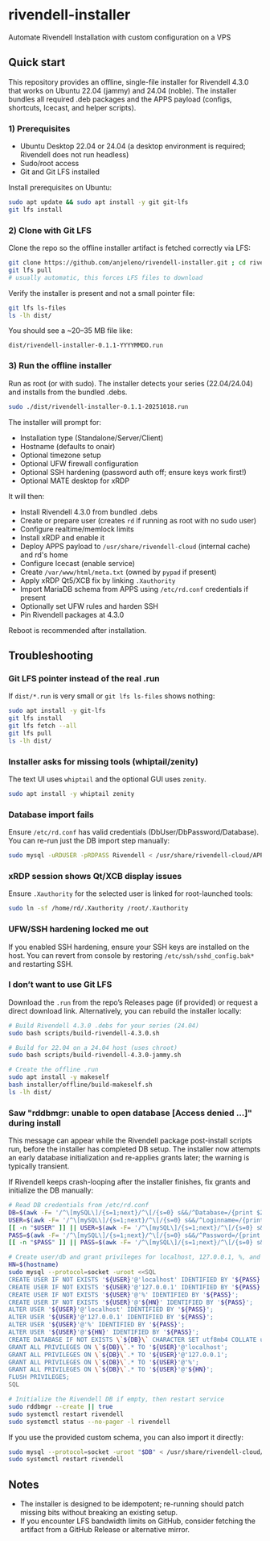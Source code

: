 # rivendell-installer
Automate Rivendell Installation with custom configuration on a VPS

## Quick start

This repository provides an offline, single-file installer for Rivendell 4.3.0 that works on Ubuntu 22.04 (jammy) and 24.04 (noble). The installer bundles all required .deb packages and the APPS payload (configs, shortcuts, Icecast, and helper scripts).

### 1) Prerequisites
- Ubuntu Desktop 22.04 or 24.04 (a desktop environment is required; Rivendell does not run headless)
- Sudo/root access
- Git and Git LFS installed

Install prerequisites on Ubuntu:

```bash
sudo apt update && sudo apt install -y git git-lfs
git lfs install
```

### 2) Clone with Git LFS

Clone the repo so the offline installer artifact is fetched correctly via LFS:

```bash
git clone https://github.com/anjeleno/rivendell-installer.git ; cd rivendell-installer
git lfs pull  
# usually automatic, this forces LFS files to download
```

Verify the installer is present and not a small pointer file:

```bash
git lfs ls-files
ls -lh dist/
```

You should see a ~20–35 MB file like:

```
dist/rivendell-installer-0.1.1-YYYYMMDD.run
```

### 3) Run the offline installer

Run as root (or with sudo). The installer detects your series (22.04/24.04) and installs from the bundled .debs.

```bash
sudo ./dist/rivendell-installer-0.1.1-20251018.run
```

The installer will prompt for:
- Installation type (Standalone/Server/Client)
- Hostname (defaults to onair)
- Optional timezone setup
- Optional UFW firewall configuration
- Optional SSH hardening (password auth off; ensure keys work first!)
- Optional MATE desktop for xRDP

It will then:
- Install Rivendell 4.3.0 from bundled .debs
- Create or prepare user (creates `rd` if running as root with no sudo user)
- Configure realtime/memlock limits
- Install xRDP and enable it
- Deploy APPS payload to `/usr/share/rivendell-cloud` (internal cache) and rd's home
- Configure Icecast (enable service)
- Create `/var/www/html/meta.txt` (owned by `pypad` if present)
- Apply xRDP Qt5/XCB fix by linking `.Xauthority`
- Import MariaDB schema from APPS using `/etc/rd.conf` credentials if present
- Optionally set UFW rules and harden SSH
- Pin Rivendell packages at 4.3.0

Reboot is recommended after installation.

## Troubleshooting

### Git LFS pointer instead of the real .run
If `dist/*.run` is very small or `git lfs ls-files` shows nothing:

```bash
sudo apt install -y git-lfs
git lfs install
git lfs fetch --all
git lfs pull
ls -lh dist/
```

### Installer asks for missing tools (whiptail/zenity)
The text UI uses `whiptail` and the optional GUI uses `zenity`.

```bash
sudo apt install -y whiptail zenity
```

### Database import fails
Ensure `/etc/rd.conf` has valid credentials (DbUser/DbPassword/Database). You can re-run just the DB import step manually:

```bash
sudo mysql -uRDUSER -pRDPASS Rivendell < /usr/share/rivendell-cloud/APPS/RDDB_v430_Cloud.sql
```

### xRDP session shows Qt/XCB display issues
Ensure `.Xauthority` for the selected user is linked for root-launched tools:

```bash
sudo ln -sf /home/rd/.Xauthority /root/.Xauthority
```

### UFW/SSH hardening locked me out
If you enabled SSH hardening, ensure your SSH keys are installed on the host. You can revert from console by restoring `/etc/ssh/sshd_config.bak*` and restarting SSH.

### I don’t want to use Git LFS
Download the `.run` from the repo’s Releases page (if provided) or request a direct download link. Alternatively, you can rebuild the installer locally:

```bash
# Build Rivendell 4.3.0 .debs for your series (24.04)
sudo bash scripts/build-rivendell-4.3.0.sh

# Build for 22.04 on a 24.04 host (uses chroot)
sudo bash scripts/build-rivendell-4.3.0-jammy.sh

# Create the offline .run
sudo apt install -y makeself
bash installer/offline/build-makeself.sh
ls -lh dist/
```

### Saw "rddbmgr: unable to open database [Access denied …]" during install
This message can appear while the Rivendell package post-install scripts run, before the installer has completed DB setup. The installer now attempts an early database initialization and re-applies grants later; the warning is typically transient.

If Rivendell keeps crash-looping after the installer finishes, fix grants and initialize the DB manually:

```bash
# Read DB credentials from /etc/rd.conf
DB=$(awk -F= '/^\[mySQL\]/{s=1;next}/^\[/{s=0} s&&/^Database=/{print $2}' /etc/rd.conf | tr -d ' \r')
USER=$(awk -F= '/^\[mySQL\]/{s=1;next}/^\[/{s=0} s&&/^Loginname=/{print $2}' /etc/rd.conf | tr -d ' \r')
[[ -n "$USER" ]] || USER=$(awk -F= '/^\[mySQL\]/{s=1;next}/^\[/{s=0} s&&/^DbUser=/{print $2}' /etc/rd.conf | tr -d ' \r')
PASS=$(awk -F= '/^\[mySQL\]/{s=1;next}/^\[/{s=0} s&&/^Password=/{print $2}' /etc/rd.conf | tr -d ' \r')
[[ -n "$PASS" ]] || PASS=$(awk -F= '/^\[mySQL\]/{s=1;next}/^\[/{s=0} s&&/^DbPassword=/{print $2}' /etc/rd.conf | tr -d ' \r')

# Create user/db and grant privileges for localhost, 127.0.0.1, %, and the hostname
HN=$(hostname)
sudo mysql --protocol=socket -uroot <<SQL
CREATE USER IF NOT EXISTS '${USER}'@'localhost' IDENTIFIED BY '${PASS}';
CREATE USER IF NOT EXISTS '${USER}'@'127.0.0.1' IDENTIFIED BY '${PASS}';
CREATE USER IF NOT EXISTS '${USER}'@'%' IDENTIFIED BY '${PASS}';
CREATE USER IF NOT EXISTS '${USER}'@'${HN}' IDENTIFIED BY '${PASS}';
ALTER USER '${USER}'@'localhost' IDENTIFIED BY '${PASS}';
ALTER USER '${USER}'@'127.0.0.1' IDENTIFIED BY '${PASS}';
ALTER USER '${USER}'@'%' IDENTIFIED BY '${PASS}';
ALTER USER '${USER}'@'${HN}' IDENTIFIED BY '${PASS}';
CREATE DATABASE IF NOT EXISTS \`${DB}\` CHARACTER SET utf8mb4 COLLATE utf8mb4_general_ci;
GRANT ALL PRIVILEGES ON \`${DB}\`.* TO '${USER}'@'localhost';
GRANT ALL PRIVILEGES ON \`${DB}\`.* TO '${USER}'@'127.0.0.1';
GRANT ALL PRIVILEGES ON \`${DB}\`.* TO '${USER}'@'%';
GRANT ALL PRIVILEGES ON \`${DB}\`.* TO '${USER}'@'${HN}';
FLUSH PRIVILEGES;
SQL

# Initialize the Rivendell DB if empty, then restart service
sudo rddbmgr --create || true
sudo systemctl restart rivendell
sudo systemctl status --no-pager -l rivendell
```

If you use the provided custom schema, you can also import it directly:

```bash
sudo mysql --protocol=socket -uroot "$DB" < /usr/share/rivendell-cloud/APPS/RDDB_v430_Cloud.sql
sudo systemctl restart rivendell
```

## Notes
- The installer is designed to be idempotent; re-running should patch missing bits without breaking an existing setup.
- If you encounter LFS bandwidth limits on GitHub, consider fetching the artifact from a GitHub Release or alternative mirror.
